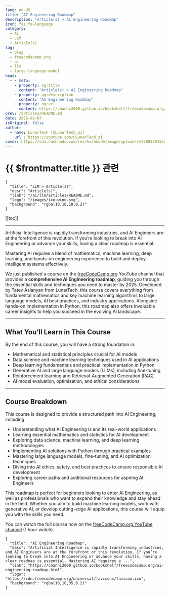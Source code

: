 ```yaml
---
lang: en-US
title: "AI Engineering Roadmap"
description: "Article(s) > AI Engineering Roadmap"
icon: fas fa-language
category:
  - AI
  - LLM
  - Article(s)
tag:
  - blog
  - freecodecamp.org
  - ai
  - llm
  - large-language-model
head:
  - - meta:
    - property: og:title
      content: "Article(s) > AI Engineering Roadmap"
    - property: og:description
      content: "AI Engineering Roadmap"
    - property: og:url
      content: https://chanhi2000.github.io/bookshelf/freecodecamp.org/ai-engineering-roadmap.html
prev: /articles/README.md
date: 2025-02-07
isOriginal: false
author:
  - name: LunarTech (@LunarTech_ai)
    url : https://youtube.com/@LunarTech_ai
cover: https://cdn.hashnode.com/res/hashnode/image/upload/v1738857015537/9b6809b3-0846-4891-bfbe-52763398238d.png
---
```


# {{ $frontmatter.title }} 관련

```component VPCard
{
  "title": "LLM > Article(s)",
  "desc": "Article(s)",
  "link": "/ai/llm/articles/README.md",
  "logo": "/images/ico-wind.svg",
  "background": "rgba(10,10,10,0.2)"
}
```

[[toc]]

---

<SiteInfo
  name="AI Engineering Roadmap"
  desc="Artificial Intelligence is rapidly transforming industries, and AI Engineers are at the forefront of this revolution. If you’re looking to break into AI Engineering or advance your skills, having a clear roadmap is essential. Mastering AI requires a ..."
  url="https://freecodecamp.org/news/ai-engineering-roadmap"
  logo="https://cdn.freecodecamp.org/universal/favicons/favicon.ico"
  preview="https://cdn.hashnode.com/res/hashnode/image/upload/v1738857015537/9b6809b3-0846-4891-bfbe-52763398238d.png"/>

Artificial Intelligence is rapidly transforming industries, and AI Engineers are at the forefront of this revolution. If you’re looking to break into AI Engineering or advance your skills, having a clear roadmap is essential.

Mastering AI requires a blend of mathematics, machine learning, deep learning, and hands-on engineering experience to build and deploy intelligent systems effectively.

We just published a course on the [<FontIcon icon="fa-brands fa-free-code-camp"/>freeCodeCamp.org](http://freeCodeCamp.org) YouTube channel that provides a **comprehensive AI Engineering roadmap**, guiding you through the essential skills and techniques you need to master by 2025. Developed by Tatev Aslanyan from LunarTech, this course covers everything from fundamental mathematics and key machine learning algorithms to large language models, AI best practices, and industry applications. Alongside hands-on implementation in Python, this roadmap also offers invaluable career insights to help you succeed in the evolving AI landscape.

---

## What You’ll Learn in This Course

By the end of this course, you will have a strong foundation in:

- Mathematical and statistical principles crucial for AI models
- Data science and machine learning techniques used in AI applications
- Deep learning fundamentals and practical implementation in Python
- Generative AI and large language models (LLMs), including fine-tuning
- Reinforcement learning and Retrieval-Augmented Generation (RAG)
- AI model evaluation, optimization, and ethical considerations

---

## Course Breakdown

This course is designed to provide a structured path into AI Engineering, including:

- Understanding what AI Engineering is and its real-world applications
- Learning essential mathematics and statistics for AI development
- Exploring data science, machine learning, and deep learning methodologies
- Implementing AI solutions with Python through practical examples
- Mastering large language models, fine-tuning, and AI optimization techniques
- Diving into AI ethics, safety, and best practices to ensure responsible AI development
- Exploring career paths and additional resources for aspiring AI Engineers
    

This roadmap is perfect for beginners looking to enter AI Engineering, as well as professionals who want to expand their knowledge and stay ahead in the field. Whether you aim to build machine learning models, work with generative AI, or develop cutting-edge AI applications, this course will equip you with the skills you need.

You can watch the full course now on the [<FontIcon icon="fas fa-youtube"/>freeCodeCamp.org YouTube channel](https://youtu.be/nYXVvK-Wmn0) (1 hour watch).

<VidStack src="youtube/nYXVvK-Wmn0" />

<!-- TODO: add ARTICLE CARD -->
```component VPCard
{
  "title": "AI Engineering Roadmap",
  "desc": "Artificial Intelligence is rapidly transforming industries, and AI Engineers are at the forefront of this revolution. If you’re looking to break into AI Engineering or advance your skills, having a clear roadmap is essential. Mastering AI requires a ...",
  "link": "https://chanhi2000.github.io/bookshelf/freecodecamp.org/ai-engineering-roadmap.html",
  "logo": "https://cdn.freecodecamp.org/universal/favicons/favicon.ico",
  "background": "rgba(10,10,35,0.2)"
}
```
